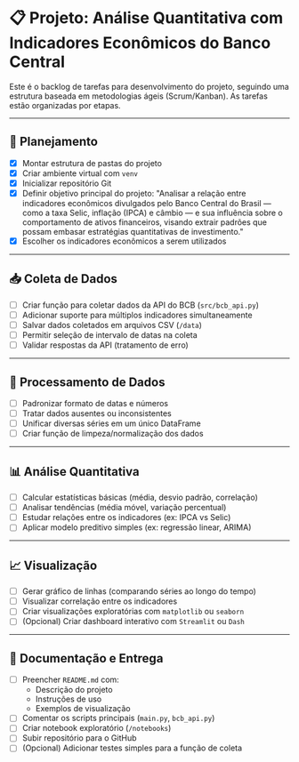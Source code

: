 # 📋 Projeto: Análise Quantitativa com Indicadores Econômicos do Banco Central

Este é o backlog de tarefas para desenvolvimento do projeto, seguindo uma estrutura baseada em metodologias ágeis (Scrum/Kanban). As tarefas estão organizadas por etapas.

---

## 🧠 Planejamento
- [x] Montar estrutura de pastas do projeto
- [x] Criar ambiente virtual com `venv`
- [x] Inicializar repositório Git
- [x] Definir objetivo principal do projeto: "Analisar a relação entre indicadores econômicos divulgados pelo Banco Central do Brasil — como a taxa Selic, inflação (IPCA) e câmbio — e sua influência sobre o comportamento de ativos financeiros, visando extrair padrões que possam embasar estratégias quantitativas de investimento."
- [x] Escolher os indicadores econômicos a serem utilizados

---

## 📥 Coleta de Dados
- [ ] Criar função para coletar dados da API do BCB (`src/bcb_api.py`)
- [ ] Adicionar suporte para múltiplos indicadores simultaneamente
- [ ] Salvar dados coletados em arquivos CSV (`/data`)
- [ ] Permitir seleção de intervalo de datas na coleta
- [ ] Validar respostas da API (tratamento de erro)

---

## 🧹 Processamento de Dados
- [ ] Padronizar formato de datas e números
- [ ] Tratar dados ausentes ou inconsistentes
- [ ] Unificar diversas séries em um único DataFrame
- [ ] Criar função de limpeza/normalização dos dados

---

## 📊 Análise Quantitativa
- [ ] Calcular estatísticas básicas (média, desvio padrão, correlação)
- [ ] Analisar tendências (média móvel, variação percentual)
- [ ] Estudar relações entre os indicadores (ex: IPCA vs Selic)
- [ ] Aplicar modelo preditivo simples (ex: regressão linear, ARIMA)

---

## 📈 Visualização
- [ ] Gerar gráfico de linhas (comparando séries ao longo do tempo)
- [ ] Visualizar correlação entre os indicadores
- [ ] Criar visualizações exploratórias com `matplotlib` ou `seaborn`
- [ ] (Opcional) Criar dashboard interativo com `Streamlit` ou `Dash`

---

## 📄 Documentação e Entrega
- [ ] Preencher `README.md` com:
  - Descrição do projeto
  - Instruções de uso
  - Exemplos de visualização
- [ ] Comentar os scripts principais (`main.py`, `bcb_api.py`)
- [ ] Criar notebook exploratório (`/notebooks`)
- [ ] Subir repositório para o GitHub
- [ ] (Opcional) Adicionar testes simples para a função de coleta

